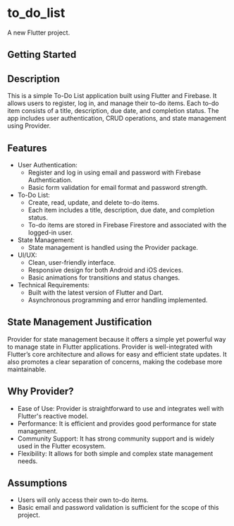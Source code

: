 # to_do_list

A new Flutter project.

## Getting Started

## Description
This is a simple To-Do List application built using Flutter and Firebase. It allows users to register, log in, and manage their to-do items. Each to-do item consists of a title, description, due date, and completion status. The app includes user authentication, CRUD operations, and state management using Provider.

## Features
- User Authentication:
    - Register and log in using email and password with Firebase Authentication.
    - Basic form validation for email format and password strength.
- To-Do List:
    - Create, read, update, and delete to-do items.
    - Each item includes a title, description, due date, and completion status.
    - To-do items are stored in Firebase Firestore and associated with the logged-in user.
- State Management:
    - State management is handled using the Provider package.
- UI/UX:
    - Clean, user-friendly interface.
    - Responsive design for both Android and iOS devices.
    - Basic animations for transitions and status changes.
- Technical Requirements:
    - Built with the latest version of Flutter and Dart.
    - Asynchronous programming and error handling implemented.


## State Management Justification

Provider for state management because it offers a simple yet powerful way to manage state in Flutter applications. Provider is well-integrated with Flutter’s core architecture and allows for easy and efficient state updates. It also promotes a clear separation of concerns, making the codebase more maintainable.

## Why Provider?
  - Ease of Use: Provider is straightforward to use and integrates well with Flutter's reactive model.
  - Performance: It is efficient and provides good performance for state management.
  - Community Support: It has strong community support and is widely used in the Flutter ecosystem.
  - Flexibility: It allows for both simple and complex state management needs.


## Assumptions

 - Users will only access their own to-do items.
 - Basic email and password validation is sufficient for the scope of this project.